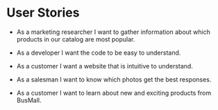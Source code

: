 # User Stories

* As a marketing researcher I want to gather information about which products in our catalog are most popular.

* As a developer I want the code to be easy to understand.

* As a customer I want a website that is intuitive to understand.

* As a salesman I want to know which photos get the best responses.

* As a customer I want to learn about new and exciting products from BusMall.